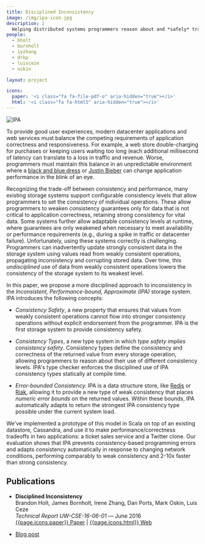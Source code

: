 ```yaml
---
title: Disciplined Inconsistency
image: /img/ipa-icon.jpg
description: |
  Helping distributed systems programmers reason about and *safely* trade off consistency for performance.
people:
  - bholt
  - bornholt
  - iyzhang
  - drkp
  - luisceze
  - oskin

layout: project

icons:
  paper: '<i class="fa fa-file-pdf-o" aria-hidden="true"></i>'
  html: '<i class="fa fa-html5" aria-hidden="true"></i>'
---
```

<style>
.content img { float: right; margin: 1em; max-width: 150px; }
.content blockquote {
  padding: .5rem 1rem;
  margin-bottom: 1rem;
  font-size: 1.25rem;
  border-left: .25rem solid #eceeef;
}
</style>

![IPA]({{site.base}}/img/ipa.jpg)

To provide good user experiences, modern datacenter applications and
web services must balance the competing requirements of application
correctness and responsiveness. For example, a web store
double-charging for purchases or keeping users waiting too long (each
additional millisecond of latency can translate to a loss in traffic and revenue. Worse, programmers must maintain this balance in an unpredictable environment where a [black and blue dress](http://www.buzzfeed.com/daozers/what-its-like-to-work-on-buzzfeeds-tech-team-during-record-t) or [Justin Bieber](http://www.wired.com/2015/11/how-instagram-solved-its-justin-bieber-problem/) can change application performance in the blink of an eye.

Recognizing the trade-off between consistency and performance, many
existing storage systems support configurable consistency levels that
allow programmers to set the consistency of individual operations. These allow
programmers to weaken consistency guarantees only for data that is not
critical to application correctness, retaining strong consistency for
vital data. Some systems further allow adaptable consistency levels at
runtime, where guarantees are only weakened when necessary to meet
availability or performance requirements (e.g., during a spike in
traffic or datacenter failure).
Unfortunately,
using these systems correctly is challenging.  Programmers can
inadvertently update strongly consistent data in the storage system
using values read from weakly consistent operations, propagating
inconsistency and corrupting stored data.  Over time, this
*undisciplined* use of data from weakly consistent operations lowers
the consistency of the storage system to its weakest level.

In this paper, we propose a more disciplined approach to inconsistency
in the *Inconsistent, Performance-bound, Approximate (IPA)* storage
system. IPA introduces the following concepts:

* *Consistency Safety*, a new property that ensures that values from
  weakly consistent operations cannot flow into stronger consistency
  operations without explicit endorsement from the programmer.  IPA is
  the first storage system to provide consistency safety.

* *Consistency Types*, a new type system in which *type safety implies
  consistency safety*. Consistency types define the consistency and
  correctness of the returned value from every storage operation,
  allowing programmers to reason about their use of different
  consistency levels.  IPA's type checker enforces the disciplined use
  of IPA consistency types statically at compile time.

* *Error-bounded Consistency.* IPA is a data structure store, like
  [Redis](http://redis.io) or [Riak](http://basho.com/products/riak-kv/), allowing it to provide a new type of
  weak consistency that places *numeric error bounds* on the returned
  values.  Within these bounds, IPA automatically adapts to return the
  strongest IPA consistency type possible under the current system
  load.

We've implemented a prototype of this model in Scala on top of an existing datastore, Cassandra, and use it to make performance/correctness tradeoffs in two applications: a ticket sales service and a Twitter clone. Our evaluation shows that IPA prevents consistency-based programming errors and adapts consistency automatically in response to changing network conditions, performing comparably to weak consistency and 2-10x faster than strong consistency.


## Publications
- **Disciplined Inconsistency**<br/>
  Brandon Holt, James Bornholt, Irene Zhang, Dan Ports, Mark Oskin, Luis Ceze<br/>
  *Technical Report UW-CSE-16-06-01*  — June 2016<br/>
  [{{page.icons.paper}} Paper](http://bholt.github.io/gen/ipa-tr.pdf) | [{{page.icons.html}} Web](http://bholt.github.io/gen/ipa-tr.html)

- [Blog post](http://homes.cs.washington.edu/~bholt/posts/disciplined-inconsistency.html)
